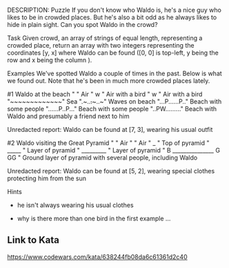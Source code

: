 DESCRIPTION:
Puzzle
If you don't know who Waldo is, he's a nice guy who likes to be in crowded places. But he's also a bit odd as he always likes to hide in plain sight. Can you spot Waldo in the crowd?

Task
Given crowd, an array of strings of equal length, representing a crowded place, return an array with two integers representing the coordinates [y, x] where Waldo can be found ([0, 0] is top-left, y being the row and x being the column ).

Examples
We've spotted Waldo a couple of times in the past. Below is what we found out. Note that he's been in much more crowded places lately.

#1 Waldo at the beach
"             "          Air
"         w   "           Air with a bird
"   w         "           Air with a bird
"~~~~~~~~~~~~~"           Sea
".~..~~.~~~..~"           Waves on beach
"...P......P.."           Beach with some people
"......P..P..."           Beach with some people
"..PW........."           Beach with Waldo and presumably a friend next to him

Unredacted report: Waldo can be found at [7, 3], wearing his usual outfit

#2 Waldo visiting the Great Pyramid
"                              "          Air
"                              "           Air
"            _                 "           Top of pyramid
"          _____               "           Layer of pyramid
"        _________             "           Layer of pyramid
"  B  _______________   G   GG "           Ground layer of pyramid with several people, including Waldo

Unredacted report: Waldo can be found at [5, 2], wearing special clothes protecting him from the sun

Hints
- he isn't always wearing his usual clothes

- why is there more than one bird in the first example ...

## Link to Kata
https://www.codewars.com/kata/638244fb08da6c61361d2c40